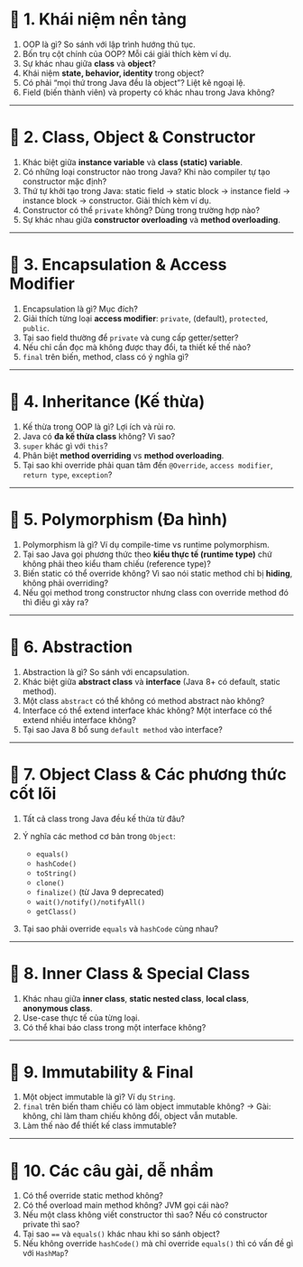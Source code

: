 # 📌 1. Khái niệm nền tảng

1. OOP là gì? So sánh với lập trình hướng thủ tục.
2. Bốn trụ cột chính của OOP? Mỗi cái giải thích kèm ví dụ.
3. Sự khác nhau giữa **class** và **object**?
4. Khái niệm **state, behavior, identity** trong object?
5. Có phải “mọi thứ trong Java đều là object”? Liệt kê ngoại lệ.
6. Field (biến thành viên) và property có khác nhau trong Java không?

---

# 📌 2. Class, Object & Constructor

1. Khác biệt giữa **instance variable** và **class (static) variable**.
2. Có những loại constructor nào trong Java? Khi nào compiler tự tạo constructor mặc định?
3. Thứ tự khởi tạo trong Java: static field → static block → instance field → instance block → constructor. Giải thích kèm ví dụ.
4. Constructor có thể `private` không? Dùng trong trường hợp nào?
5. Sự khác nhau giữa **constructor overloading** và **method overloading**.

---

# 📌 3. Encapsulation & Access Modifier

1. Encapsulation là gì? Mục đích?
2. Giải thích từng loại **access modifier**: `private`, (default), `protected`, `public`.
3. Tại sao field thường để `private` và cung cấp getter/setter?
4. Nếu chỉ cần đọc mà không được thay đổi, ta thiết kế thế nào?
5. `final` trên biến, method, class có ý nghĩa gì?

---

# 📌 4. Inheritance (Kế thừa)

1. Kế thừa trong OOP là gì? Lợi ích và rủi ro.
2. Java có **đa kế thừa class** không? Vì sao?
3. `super` khác gì với `this`?
4. Phân biệt **method overriding** vs **method overloading**.
5. Tại sao khi override phải quan tâm đến `@Override`, `access modifier`, `return type`, `exception`?

---

# 📌 5. Polymorphism (Đa hình)

1. Polymorphism là gì? Ví dụ compile-time vs runtime polymorphism.
2. Tại sao Java gọi phương thức theo **kiểu thực tế (runtime type)** chứ không phải theo kiểu tham chiếu (reference type)?
3. Biến static có thể override không? Vì sao nói static method chỉ bị **hiding**, không phải overriding?
4. Nếu gọi method trong constructor nhưng class con override method đó thì điều gì xảy ra?

---

# 📌 6. Abstraction

1. Abstraction là gì? So sánh với encapsulation.
2. Khác biệt giữa **abstract class** và **interface** (Java 8+ có default, static method).
3. Một class `abstract` có thể không có method abstract nào không?
4. Interface có thể extend interface khác không? Một interface có thể extend nhiều interface không?
5. Tại sao Java 8 bổ sung `default method` vào interface?

---

# 📌 7. Object Class & Các phương thức cốt lõi

1. Tất cả class trong Java đều kế thừa từ đâu?
2. Ý nghĩa các method cơ bản trong `Object`:

   * `equals()`
   * `hashCode()`
   * `toString()`
   * `clone()`
   * `finalize()` (từ Java 9 deprecated)
   * `wait()/notify()/notifyAll()`
   * `getClass()`
3. Tại sao phải override `equals` và `hashCode` cùng nhau?

---

# 📌 8. Inner Class & Special Class

1. Khác nhau giữa **inner class**, **static nested class**, **local class**, **anonymous class**.
2. Use-case thực tế của từng loại.
3. Có thể khai báo class trong một interface không?

---

# 📌 9. Immutability & Final

1. Một object immutable là gì? Ví dụ `String`.
2. `final` trên biến tham chiếu có làm object immutable không?
   → Gài: không, chỉ làm tham chiếu không đổi, object vẫn mutable.
3. Làm thế nào để thiết kế class immutable?

---

# 📌 10. Các câu gài, dễ nhầm

1. Có thể override static method không?
2. Có thể overload main method không? JVM gọi cái nào?
3. Nếu một class không viết constructor thì sao? Nếu có constructor private thì sao?
4. Tại sao `==` và `equals()` khác nhau khi so sánh object?
5. Nếu không override `hashCode()` mà chỉ override `equals()` thì có vấn đề gì với `HashMap`?

